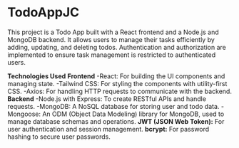 # TodoAppJC

This project is a Todo App built with a React frontend and a Node.js and MongoDB backend. It allows users to manage their tasks efficiently by adding, updating, and deleting todos. Authentication and authorization are implemented to ensure task management is restricted to authenticated users.

**Technologies Used**
**Frontend**
  -React: For building the UI components and managing state.
  -Tailwind CSS: For styling the components with utility-first CSS.
  -Axios: For handling HTTP requests to communicate with the backend.
**Backend**
  -Node.js with Express: To create RESTful APIs and handle requests.
  -MongoDB: A NoSQL database for storing user and todo data.
  -Mongoose: An ODM (Object Data Modeling) library for MongoDB, used to manage database schemas and operations.
**JWT (JSON Web Token):** For user authentication and session management.
**bcrypt:** For password hashing to secure user passwords.


